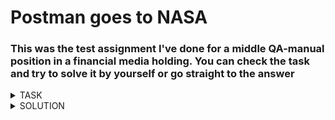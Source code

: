# Postman goes to NASA  

### This was the test assignment I've done for a middle QA-manual position in a financial media holding. You can check the task and try to solve it by yourself or go straight to the answer

<details><summary>TASK</summary>
<p>

The task should be completed using Postman with NASA open API
https://api.nasa.gov/

You will need to find some Mars Rover Photos queries
1. Make a query with "Querying by Earth date" using 21.01.2022
2. Pass  the id of the second photo into Postman environment variable using JSON parsing

The solution should contain the query URL and the JS code for passing the variable

</p>
</details>

<details><summary>SOLUTION</summary>
<p>

1. https://api.nasa.gov/mars-photos/api/v1/rovers/curiosity/photos?earth_date=2022-01-21&api_key={{apiKey}}

Inside the Postman environment we create the variable apiKey that contains the API Key we recieve after 
registration on NASA API website. Recieved API Key should be passed into environment over the apiKey variable

2. 
```
var jsonData = JSON.parse(responseBody);
postman.setEnvironmentVariable("secondPhotoId", jsonData.photos[1].id)
```

In the body of GET query we find the list with all photos and pass the id of the second element from the list 
into the environment variable 

</p>
</details>
